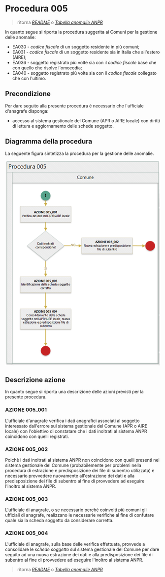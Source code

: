 # Procedura 005

> ritorna [*README*](../README.md) o [*Tabella anomalie ANPR*](../TAB01_ANOMALIE_ANPR.md)

In quanto segue si riporta la procedura suggerita ai Comuni per la gestione delle anomalie: 

- EA030 - *codice fiscale* di un soggetto residente in più comuni;
- EA031 - *codice fiscale* di un soggetto residente sia in Italia che all'estero (AIRE);
- EA036 - soggetto registrato più volte sia con il *codice fiscale* base che con quello che risolve l'omocodia;
- EA040 - soggetto registrato più volte sia con il *codice fiscale* collegato che con l'ultimo.


## Precondizione
Per dare seguito alla presente procedura è necessario che l'ufficiale d'anagrafe disponga:

- accesso al sistema gestionale del Comune (APR o AIRE locale) con diritti di lettura e aggiornamento delle schede soggetto.


## Diagramma della procedura
La seguente figura sintetizza la procedura per la gestione delle anomalie.

![Swimlane diagram procedura 005](image/IMAGE_005.png)

## Descrizione azione
In quanto segue si riporta una descrizione delle azioni previsti per la presente procedura.

### AZIONE 005_001
L'ufficiale d'anagrafe verifica i dati anagrafici associati al soggetto interessato dall'errore sul sistema gestionale del Comune (APR o AIRE locale) con l'obiettivo di constatare che i dati inoltrati al sistema ANPR coincidono con quelli registrati.

### AZIONE 005_002
Poichè i dati inoltrati al sistema ANPR non coincidono con quelli presenti nel sistema gestionale del Comune (probabilemente per problemi nella procedura di estrazione e predisposizione dei file di subentro utilizzata) è necessario provvedere nuovamente all'estrazione dei dati e alla predisposizione dei file di subentro al fine di provvedere ad eseguire l'inoltro al sistema ANPR.

### AZIONE 005_003
L'ufficiale di anagrafe, o se necessario perchè coinvolti più comuni gli ufficiali di anagrafe, realizzano le necessarie verifiche al fine di confutare quale sia la scheda soggetto da considerare corretta.

### AZIONE 005_004
L'ufficiale di anagrafe, sulla base delle verifica effettuata, provvede a consolidare le *schede soggetto* sul sistema gestionale del Comune per dare seguito ad una nuova estrazione dei dati e alla predisposizione dei file di subentro al fine di provvedere ad eseguire l'inoltro al sistema ANPR.


> ritorna [*README*](../README.md) o [*Tabella anomalie ANPR*](../TAB01_ANOMALIE_ANPR.md)
